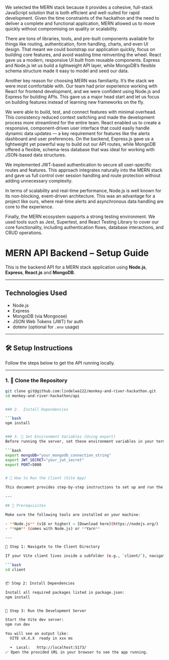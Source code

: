 We selected the MERN stack because it provides a cohesive, full-stack JavaScript solution that is both efficient and well-suited for rapid development. Given the time constraints of the hackathon and the need to deliver a complete and functional application, MERN allowed us to move quickly without compromising on quality or scalability.

There are tons of libraries, tools, and pre-built components available for things like routing, authentication, form handling, charts, and even UI design. That meant we could bootstrap our application quickly, focus on building core features, and avoid wasting time reinventing the wheel.
React gave us a modern, responsive UI built from reusable components. Express and Node.js let us build a lightweight API layer, while MongoDB’s flexible schema structure made it easy to model and seed our data.

Another key reason for choosing MERN was familiarity. It’s the stack we were most comfortable with. Our team had prior experience working with React for frontend development, and we were confident using Node.js and Express for building APIs. This gave us a major head start and let us focus on building features instead of learning new frameworks on the fly.

We were able to build, test, and connect features with minimal overhead. This consistency reduced context switching and made the development process more streamlined for the entire team.
React enabled us to create a responsive, component-driven user interface that could easily handle dynamic data updates — a key requirement for features like the alerts dashboard and user preferences. On the backend, Express.js gave us a lightweight yet powerful way to build out our API routes, while MongoDB offered a flexible, schema-less database that was ideal for working with JSON-based data structures.

We implemented JWT-based authentication to secure all user-specific routes and features. This approach integrates naturally into the MERN stack and gave us full control over session handling and route protection without adding unnecessary complexity.

In terms of scalability and real-time performance, Node.js is well known for its non-blocking, event-driven architecture. This was an advantage for a project like ours, where real-time alerts and asynchronous data handling are core to the experience.

Finally, the MERN ecosystem supports a strong testing environment. We used tools such as Jest, Supertest, and React Testing Library to cover our core functionality, including authentication flows, database interactions, and CRUD operations.



# MERN API Backend – Setup Guide

This is the backend API for a MERN stack application using **Node.js**, **Express**, **React.js** and **MongoDB**.

---

## Technologies Used

- Node.js
- Express
- MongoDB (via Mongoose)
- JSON Web Tokens (JWT) for auth
- dotenv (optional for `.env` usage)

---

## 🛠️ Setup Instructions

Follow the steps below to get the API running locally.

---

### 1. 📁 Clone the Repository

```bash
git clone git@github.com:lindelwa122/monkey-and-river-hackathon.git
cd monkey-and-river-hackathon/api


### 2.  Install Dependencies

```bash
npm install


### 3. 🔐 Set Environment Variables (Using export)
Before running the server, set these environment variables in your terminal:

```bash
export mongoDB="your_mongodb_connection_string"
export JWT_SECRET="your_jwt_secret"
export PORT=5000


# 🚀 How to Run the Client (Vite App)

This document provides step-by-step instructions to set up and run the client-side of a Vite application.

---

## 🧾 Prerequisites

Make sure the following tools are installed on your machine:

- **Node.js** (v16 or higher) – [Download here](https://nodejs.org/)
- **npm** (comes with Node.js) or **Yarn**

---

📁 Step 1: Navigate to the Client Directory

If your Vite client lives inside a subfolder (e.g., `client/`), navigate to it:

```bash
cd client


📦 Step 2: Install Dependencies

Install all required packages listed in package.json:
npm install


🚀 Step 3: Run the Development Server

Start the Vite dev server:
npm run dev

You will see an output like:
  VITE vX.X.X  ready in xxx ms

  ➜  Local:   http://localhost:5173/
✅ Open the provided URL in your browser to see the app running.


